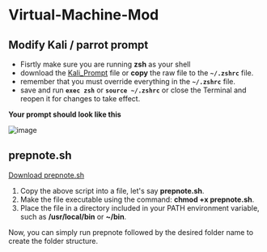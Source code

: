 # Virtual-Machine-Mod

## Modify Kali / parrot prompt
- Fisrtly make sure you are running **zsh** as your shell
- download the [Kali_Prompt](Kali_Prompt) file or **copy** the raw file to the **`~/.zshrc`** file.
- remember that you must override everything in the **`~/.zshrc`** file.
- save and run **`exec zsh`** or **``source ~/.zshrc``** or close the Terminal and reopen it for changes to take effect.
  
**Your prompt should look like this**

![image](https://github.com/AmweCodex/Virtual-Machine-Mod/assets/134791541/8d4157f1-5878-439d-ae6c-b14a25b43504)




## prepnote.sh
[Download prepnote.sh](prepnote.sh)

1. Copy the above script into a file, let's say **prepnote.sh**.
2. Make the file executable using the command: **chmod +x prepnote.sh**.
3. Place the file in a directory included in your PATH environment variable, such as **/usr/local/bin** or **~/bin**.

Now, you can simply run prepnote followed by the desired folder name to create the folder structure.


